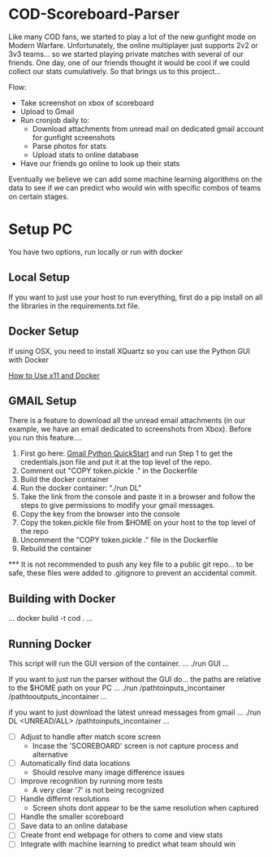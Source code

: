 # COD-Scoreboard-Parser
Like many COD fans, we started to play a lot of the new gunfight mode on Modern Warfare. Unfortunately, the online multiplayer just supports 2v2 or 3v3 teams... so we started playing private matches with several of our friends. 
One day, one of our friends thought it would be cool if we could collect our stats cumulatively. So that brings us to this project...

Flow:
- Take screenshot on xbox of scoreboard
- Upload to Gmail
- Run cronjob daily to:
    - Download attachments from unread mail on dedicated gmail account for gunfight screenshots
    - Parse photos for stats
    - Upload stats to online database
- Have our friends go online to look up their stats

Eventually we believe we can add some machine learning algorithms on the data to see if we can predict who would win with specific combos of teams on certain stages.

# Setup PC
You have two options, run locally or run with docker

## Local Setup
If you want to just use your host to run everything, first do a pip install on all the libraries in the requirements.txt file.

## Docker Setup

If using OSX, you need to install XQuartz so you can use the Python GUI with Docker

[How to Use x11 and Docker](https://medium.com/@mreichelt/how-to-show-x11-windows-within-docker-on-mac-50759f4b65cb)

## GMAIL Setup

There is a feature to download all the unread email attachments (in our example, we have an email dedicated to screenshots from Xbox). Before you run this feature....

1) First go here: [Gmail Python QuickStart](https://developers.google.com/gmail/api/quickstart/python) and run Step 1 to get the credentials.json file and put it at the top level of the repo.
2) Comment out "COPY token.pickle ." in the Dockerfile
3) Build the docker container
4) Run the docker container: "./run DL"
5) Take the link from the console and paste it in a browser and follow the steps to give permissions to modify your gmail messages.
6) Copy the key from the browser into the console
7) Copy the token.pickle file from $HOME on your host to the top level of the repo
8) Uncomment the "COPY token.pickle ." file in the Dockerfile
9) Rebuild the container

*** It is not recommended to push any key file to a public git repo... to be safe, these files were added to .gitignore to prevent an accidental commit.

## Building with Docker
...
docker build -t cod .
...

## Running Docker
This script will run the GUI version of the container.
...
./run GUI
...

If you want to just run the parser without the GUI do... the paths are relative to the $HOME path on your PC
...
./run /pathtoinputs_incontainer /pathtooutputs_incontainer
...

if you want to just download the latest unread messages from gmail
...
./run DL <UNREAD/ALL> /pathtoinputs_incontainer
...


- [ ] Adjust to handle after match score screen
  - Incase the 'SCOREBOARD' screen is not capture process and alternative
- [ ] Automatically find data locations
  - Should resolve many image difference issues
- [ ] Improve recognition by running more tests
  - A very clear '7' is not being recognized
- [ ] Handle differnt resolutions
  - Screen shots dont appear to be the same resolution when captured
- [ ] Handle the smaller scoreboard
- [ ] Save data to an online database
- [ ] Create front end webpage for others to come and view stats
- [ ] Integrate with machine learning to predict what team should win
